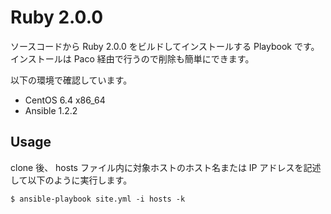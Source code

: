 # Ruby 2.0.0

ソースコードから Ruby 2.0.0 をビルドしてインストールする Playbook です。  
インストールは Paco 経由で行うので削除も簡単にできます。  

以下の環境で確認しています。

* CentOS 6.4 x86_64
* Ansible 1.2.2

## Usage

clone 後、 hosts ファイル内に対象ホストのホスト名または IP アドレスを記述して以下のように実行します。

    $ ansible-playbook site.yml -i hosts -k

